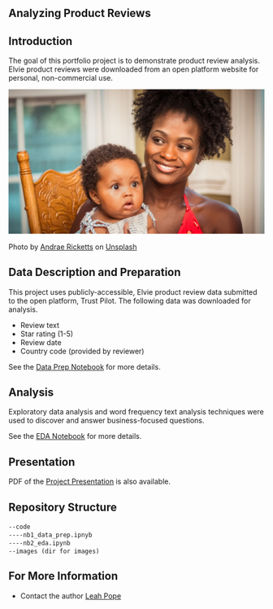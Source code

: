 ## Analyzing Product Reviews 

## Introduction
The goal of this portfolio project is to demonstrate product review analysis. Elvie product reviews were downloaded from an open platform website for personal, non-commercial use.

![cook](./images/andrae-ricketts-3Qi0PkM_Wes-unsplash.jpg)

Photo by <a href="https://unsplash.com/@drezart?utm_source=unsplash&utm_medium=referral&utm_content=creditCopyText">Andrae Ricketts</a> on <a href="https://unsplash.com/?utm_source=unsplash&utm_medium=referral&utm_content=creditCopyText">Unsplash</a>
  

## Data Description and Preparation
This project uses publicly-accessible, Elvie product review data submitted to the open platform, Trust Pilot. The following data was downloaded for analysis. 
* Review text
* Star rating (1-5)
* Review date
* Country code (provided by reviewer)

See the [Data Prep Notebook](./code/nb1_data_prep.ipynb) for more details.


## Analysis
Exploratory data analysis and word frequency text analysis techniques were used to discover and answer business-focused questions.

See the [EDA Notebook](./code/nb2_eda.ipynb) for more details.


## Presentation
PDF of the [Project Presentation](Product_Review_Analysis_Demonstration_LeahPope.pdf) is also available.

## Repository Structure
```
--code
----nb1_data_prep.ipnyb 
----nb2_eda.ipynb
--images (dir for images)
```

## For More Information
* Contact the author [Leah Pope](https://www.linkedin.com/in/leahspope/)
